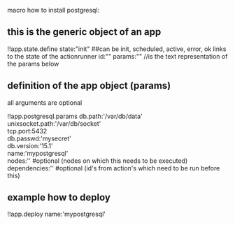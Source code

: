 
macro how to install postgresql:

## this is the generic object of an app

!!app.state.define
    state:"init" ##can be init, scheduled, active, error, ok   links to the state of the actionrunner
    id:""
    params:"" //is the text representation of the params below


## definition of the app object (params)

all arguments are optional

!!app.postgresql.params
    db.path:'/var/db/data'              
    unixsocket.path:'/var/db/socket'    
    tcp.port:5432                       
    db.passwd:'mysecret'                
    db.version:'15.1'                   
    name:'mypostgresql'                 
    nodes:'' #optional (nodes on which this needs to be executed)
    dependencies:'' #optional (id's from action's which need to be run before this)

## example how to deploy

!!app.deploy name:'mypostgresql'